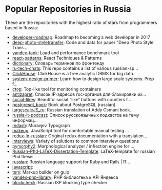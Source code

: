 # Popular Repositories in Russia

These are the repositories with the highest ratio of stars from programmers based in Russia:

- [developer-roadmap](https://github.com/kamranahmedse/developer-roadmap): Roadmap to becoming a web developer in 2017
- [deep-photo-styletransfer](https://github.com/luanfujun/deep-photo-styletransfer): Code and data for paper "Deep Photo Style Trans...
- [yandex-tank](https://github.com/yandex/yandex-tank): Load and performance benchmark tool
- [react-patterns](https://github.com/vasanthk/react-patterns): React Techniques & Patterns 
- [dictionary](https://github.com/web-standards-ru/dictionary): Словарь терминов по фронтенду
- [ru-tech-chats](https://github.com/mr-mig/ru-tech-chats): This repo contains a list of various russian-sp...
- [ClickHouse](https://github.com/yandex/ClickHouse): ClickHouse is a free analytic DBMS for big data.
- [system-design-primer](https://github.com/donnemartin/system-design-primer): Learn how to design large scale systems. Prep f...
- [ctop](https://github.com/bcicen/ctop): Top-like tool for monitoring containers
- [antizapret](https://github.com/AntiZapret/antizapret): Список IP-адресов гос-органов для блокировки их...
- [social-likes](https://github.com/sapegin/social-likes): Beautiful social “like” buttons with counters f...
- [postgresql_book](https://github.com/le0pard/postgresql_book): Book about PostgreSQL (russian)
- [largescaleJS_ru](https://github.com/A/largescaleJS_ru): Russian translation of Addy Osmani book.
- [russia-it-podcast](https://github.com/AveVlad/russia-it-podcast): Список русскоязычных подкастов на тему информац...
- [mdash](https://github.com/emuravjev/mdash): Muravjev Typograph 
- [makeup](https://github.com/2gis/makeup): JavaScript tool for comfortable manual testing ...
- [redux-in-russian](https://github.com/rajdee/redux-in-russian): Original redux documentation with a translation...
- [Interviews](https://github.com/kdn251/Interviews): Variety of solutions to common interview questions
- [pymorphy2](https://github.com/kmike/pymorphy2): Morphological analyzer / inflection engine for ...
- [Russian-Phd-LaTeX-Dissertation-Template](https://github.com/AndreyAkinshin/Russian-Phd-LaTeX-Dissertation-Template): LaTeX-template for russian Phd thesis
- [russian](https://github.com/yaroslav/russian): Russian language support for Ruby and Rails | П...
- [javascript](https://github.com/uprock/javascript): 
- [tars](https://github.com/tars/tars): Markup builder on gulp
- [yandex-php-library](https://github.com/nixsolutions/yandex-php-library): PHP библиотека к API Яндекса
- [blockcheck](https://github.com/ValdikSS/blockcheck): Russian ISP blocking type checker
